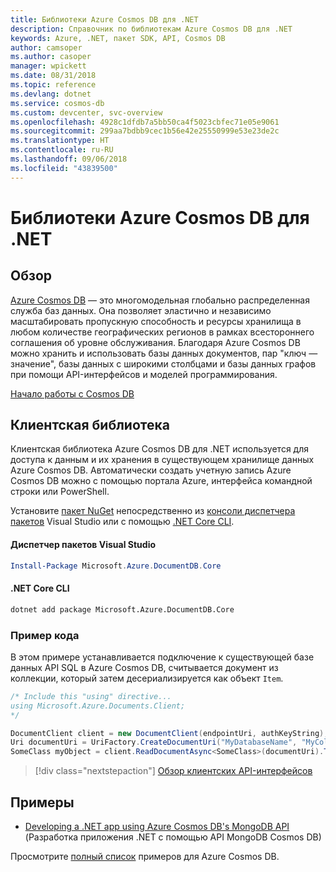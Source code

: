 ```yaml
---
title: Библиотеки Azure Cosmos DB для .NET
description: Справочник по библиотекам Azure Cosmos DB для .NET
keywords: Azure, .NET, пакет SDK, API, Cosmos DB
author: camsoper
ms.author: casoper
manager: wpickett
ms.date: 08/31/2018
ms.topic: reference
ms.devlang: dotnet
ms.service: cosmos-db
ms.custom: devcenter, svc-overview
ms.openlocfilehash: 4928c1dfdb7a5bb50ca4f5023cbfec71e05e9061
ms.sourcegitcommit: 299aa7bdbb9cec1b56e42e25550999e53e23de2c
ms.translationtype: HT
ms.contentlocale: ru-RU
ms.lasthandoff: 09/06/2018
ms.locfileid: "43839500"
---
```

# <a name="azure-cosmos-db-libraries-for-net"></a>Библиотеки Azure Cosmos DB для .NET

## <a name="overview"></a>Обзор

[Azure Cosmos DB](https://docs.microsoft.com/azure/cosmos-db/introduction) — это многомодельная глобально распределенная служба баз данных. Она позволяет эластично и независимо масштабировать пропускную способность и ресурсы хранилища в любом количестве географических регионов в рамках всестороннего соглашения об уровне обслуживания. Благодаря Azure Cosmos DB можно хранить и использовать базы данных документов, пар "ключ — значение", базы данных с широкими столбцами и базы данных графов при помощи API-интерфейсов и моделей программирования. 

[Начало работы с Cosmos DB](https://docs.microsoft.com/azure/cosmos-db/create-sql-api-dotnet)

## <a name="client-library"></a>Клиентская библиотека

Клиентская библиотека Azure Cosmos DB для .NET используется для доступа к данным и их хранения в существующем хранилище данных Azure Cosmos DB. Автоматически создать учетную запись Azure Cosmos DB можно с помощью портала Azure, интерфейса командной строки или PowerShell.

Установите [пакет NuGet](https://www.nuget.org/packages/Microsoft.Azure.DocumentDB.Core) непосредственно из [консоли диспетчера пакетов][PackageManager] Visual Studio или с помощью [.NET Core CLI][DotNetCLI].

#### <a name="visual-studio-package-manager"></a>Диспетчер пакетов Visual Studio

```powershell
Install-Package Microsoft.Azure.DocumentDB.Core
```

#### <a name="net-core-cli"></a>.NET Core CLI

```bash
dotnet add package Microsoft.Azure.DocumentDB.Core
```

### <a name="code-example"></a>Пример кода

В этом примере устанавливается подключение к существующей базе данных API SQL в Azure Cosmos DB, считывается документ из коллекции, который затем десериализируется как объект `Item`.   

```csharp
/* Include this "using" directive...
using Microsoft.Azure.Documents.Client;
*/

DocumentClient client = new DocumentClient(endpointUri, authKeyString);
Uri documentUri = UriFactory.CreateDocumentUri("MyDatabaseName", "MyCollectionName", "DocumentId");
SomeClass myObject = client.ReadDocumentAsync<SomeClass>(documentUri).ToString();
```

> [!div class="nextstepaction"]
> [Обзор клиентских API-интерфейсов](/dotnet/api/overview/azure/cosmosdb/client)

## <a name="samples"></a>Примеры

* [Developing a .NET app using Azure Cosmos DB's MongoDB API](https://azure.microsoft.com/resources/samples/azure-cosmos-db-mongodb-dotnet-getting-started/) (Разработка приложения .NET с помощью API MongoDB Cosmos DB)

Просмотрите [полный список](https://azure.microsoft.com/resources/samples/?platform=dotnet&term=cosmosdb) примеров для Azure Cosmos DB.

[PackageManager]: https://docs.microsoft.com/nuget/tools/package-manager-console
[DotNetCLI]: https://docs.microsoft.com/dotnet/core/tools/dotnet-add-package
